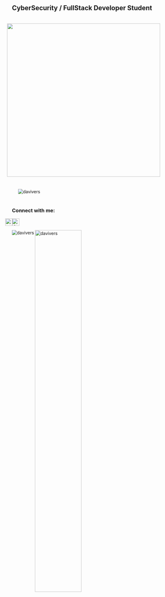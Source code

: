<h2 align="left">CyberSecurity / FullStack Developer Student</h2>
<img align="right" height="500em" style="margin: 20px" src="https://raw.githubusercontent.com/gist/davivers/73b5f3a84e7251631b3760555d6e79e0/raw/ca79b500a007038db6d3bda6865e6455332c6e70/prof.svg"/>
<p align="left"> 
<img src="https://komarev.com/ghpvc/?username=davivers&label=Profile%20views&color=B026FF&style=flat" style="margin: 20px" alt="davivers"/> </p>
<h3 align="left">Connect with me:</h3>
<p align="left">
<a href="https://linkedin.com/in/david-a-42a652212" target="blank"><img align="center" src="https://raw.githubusercontent.com/rahuldkjain/github-profile-readme-generator/master/src/images/icons/Social/linked-in-alt.svg" alt="david-a-42a652212" height="24" width="24"/></a>
<a href="https://instagram.com/meg_1d0" target="blank"><img align="center" src="https://raw.githubusercontent.com/rahuldkjain/github-profile-readme-generator/master/src/images/icons/Social/instagram.svg" alt="meg_1d0" height="24" width="24" style="margin-left: -50px"/></a>
</p>
<p><img align="left" src="https://github-readme-stats.vercel.app/api/top-langs?username=davivers&show_icons=true&locale=en&layout=compact&theme=tokyonight" alt="davivers" /></p>
<p><img align="left" src="https://github-readme-stats.vercel.app/api?username=davivers&show_icons=true&locale=en&theme=tokyonight" alt="davivers" width="55%" /></p>
